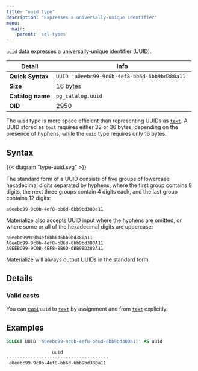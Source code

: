 ```yaml
---
title: "uuid type"
description: "Expresses a universally-unique identifier"
menu:
  main:
    parent: 'sql-types'
---
```


`uuid` data expresses a universally-unique identifier (UUID).

Detail | Info
-------|------
**Quick Syntax** | `UUID 'a0eebc99-9c0b-4ef8-bb6d-6bb9bd380a11'`
**Size** | 16 bytes
**Catalog name** | `pg_catalog.uuid`
**OID** | 2950

The `uuid` type is more space efficient than representing UUIDs as
[`text`](../text). A UUID stored as `text` requires either 32 or 36 bytes,
depending on the presence of hyphens, while the `uuid` type requires only 16
bytes.

## Syntax

{{< diagram "type-uuid.svg" >}}

The standard form of a UUID consists of five groups of lowercase hexadecimal
digits separated by hyphens, where the first group contains 8 digits, the next
three groups contain 4 digits each, and the last group contains 12 digits:

```
a0eebc99-9c0b-4ef8-bb6d-6bb9bd380a11
```

Materialize also accepts UUID input where the hyphens are omitted, or where some
or all of the hexadecimal digits are uppercase:

```
a0eebc999c0b4ef8bb6d6bb9bd380a11
A0eeBc99-9c0b-4ef8-bB6d-6bb9bd380A11
A0EEBC99-9C0B-4EF8-BB6D-6BB9BD380A11
```

Materialize will always output UUIDs in the standard form.

## Details

### Valid casts

You can [cast](../../functions/cast) `uuid` to [`text`](../text) by assignment and from [`text`](../text) explicitly.

## Examples

```sql
SELECT UUID 'a0eebc99-9c0b-4ef8-bb6d-6bb9bd380a11' AS uuid
```
```nofmt
                 uuid
--------------------------------------
 a0eebc99-9c0b-4ef8-bb6d-6bb9bd380a11
```
